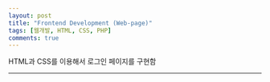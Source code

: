 ```yaml
---
layout: post
title: "Frontend Development (Web-page)"
tags: [웹개발, HTML, CSS, PHP]
comments: true
---
```


HTML과 CSS를 이용해서 로그인 페이지를 구현함

---




